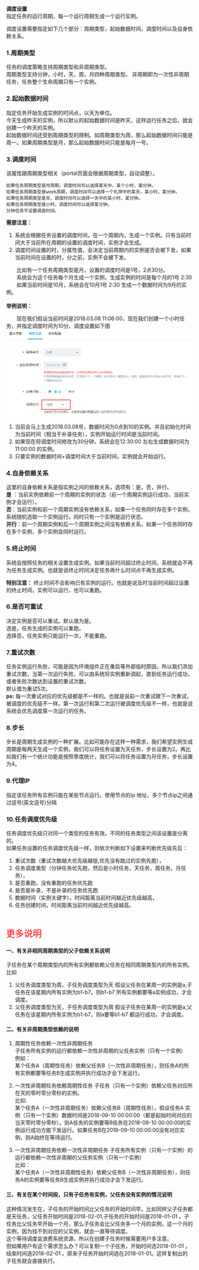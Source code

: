 **调度设置**  
指定任务的运行周期，每一个运行周期生成一个运行实例。  

调度设置需要指定如下几个部分：周期类型，起始数据时间，调度时间以及自身依赖关系。  
### 1.周期类型
任务的调度策略支持周期类型和非周期类型。  
周期类型支持分钟，小时，天，周，月四种周期类型。
非周期即为一次性非周期任务，任务整个生命周期只有一个实例。  

### 2.起始数据时间  
指定任务开始生成实例的时间点，以天为单位。  
今天生成昨天的实例，所以默认的起始数据时间是昨天，这样运行任务之后，就会创建一个昨天的实例。  
起始数据时间还受到周期类型的限制。如周期类型为周，那么起始数据时间只能是周一。如果周期类型是月，那么起始数据时间只能是每月一号。

### 3.调度时间
该属性跟周期类型相关（portal页面会根据周期类型，自动调整）。  
```
如果任务周期类型是月周期，调度时间可以选择某天中，某个小时，某分钟。  
如果任务周期类型是week周期，调度时间可以选择一个礼拜中的某天，某小时，某分钟。  
如果任务周期类型是天，调度时间可以选择一天中的某小时，某分钟。  
如果任务周期类型是小时，调度时间可以选择某分钟。
分钟任务不设置调度时间。
```
**需要注意：**  
1. 系统会根据任务设置的调度时间，在一个周期内，生成一个实例。只有当前时间大于当前所在周期的设置的调度时间，实例才会生成。
2. 调度时间设置的时，分属性值，会决定当前周期内的实例是否会被下发，如果当前时间在设置的时，分之前，实例不会被下发。  

&emsp;&emsp;比如有一个任务周期类型是月，设置的调度时间是1号，2点30分。  
&emsp;&emsp;系统会为这个任务每个月生成一个实例，生成实例的时间是每个月的1号 2:30    
&emsp;&emsp;如果当前时间是10月，系统会在10月1号 2:30 生成一个数据时间为9月的实例。  
<br>
**举例说明：**  

&emsp;&emsp;现在我们假设当前时间是2018.03.08 11:06:00，现在我们创建一个小时任务，并指定调度时间为10分。调度设置如下图
![](/workflow/workflow/images/cycle1.png)
1. 当前会马上生成2018.03.08号，数据时间为0点到10的实例。并且初始化时间为当前时间（相当于补录任务），实例开始运行时间是当前时间。  
2. 如果现在将调度时间修改为30分钟，系统会在12:30:00 左右生成数据时间为11:00:00 的实例。  
3. 只要实例的数据时间+调度时间大于当前时间，实例就会开始运行。

### 4.自身依赖关系  
这里的自身依赖关系是指实例之间的依赖关系，选项有：是，否，并行。  
**是** ：当前实例依赖前一个周期的实例的状态（前一个周期实例运行成功，当前实例才会运行）。  
**否**：当前实例和前一个周期实例没有依赖关系，如果一个任务同时存在多个实例，系统随机选取一个实例运行。同时只有一个实例是运行状态。  
**并行**：前一个周期实例和后一个周期实例之间没有依赖关系，如果一个任务同时存在多个实例，多个实例会同时运行。  

### 5.终止时间
系统会按照任务的相关设置生成实例。如果当前时间超过终止时间，系统就会不再为任务生成实例。也就是说终止时间决定任务再什么时间点不再生成实例。  

**特别注意：** 终止时间不会影响已有实例的运行。也就是说及时当前时间超过设置的终止时间，实例可以运行，也可以重跑。
### 6.是否可重试
决定实例是否可以重试。默认值为是。    
选是，任务生成的实例可以重跑。  
选择否，任务实例只能运行一次，不能重跑。  

### 7.重试次数
任务实例运行失败，可能是因为环境组件正在重启等外部临时原因，所以我们添加重试次数，当第一次运行失败，可以由系统将实例重新调起，直到任务运行成功，或者失败次数达到设置的重试次数。   
默认值为重试5次。  
**ps:** 每一次重试对应的优先级都是不一样的。也就是说前一次重试跟下一次重试，被调度的优先级不一样。第一次运行和第二次运行被调度优先级不一样，也就是说系统会优先调度第一次运行的任务。

### 8.步长
步长是周期生成实例的一种扩展。比如可能存在这样一种需求，我们希望实例生成周期是每两天生成一个实例，我们可以将任务设置为天任务，步长设置为2。再比如我们有一个统计功能是按照季度统计，我们可以将任务设置为月任务，步长设置为4。

### 9.代理IP
指定该任务所有实例只能在某些节点运行。使用节点的ip 地址，多个节点ip之间通过逗号(英文逗号)分隔

### 10.任务调度优先级  
任务调度优先级只对同一个类型的任务有效。不同的任务类型之间该设置是分离的。  
如果任务设置的任务调度优先级一样，则依次判断如下设置来判断优先级先后：  
1. 重试次数（重试次数越大优先级越低,优先没有跑过的实例先跑），   
2. 任务调度类型（分钟任务优先跑，然后是小时任务，天任务，周任务，月任务），
3. 是否重跑，没有重跑的任务优先跑
4. 是否是补录，不是补录的任务优先跑 
5. 数据时间（实例关键字），时间距离当前时间越近优先级越高，
6. 任务创建时间，时间距离当前时间越近优先级越高。

<br>
<br>
<font color=red size=5>更多说明</font>    

#### 一、有关非相同周期类型的父子依赖关系说明  
子任务在某个周期类型内的所有实例都依赖父任务在相同周期类型内的所有实例。  
比如   
1. 父任务调度类型为周，子任务调度类型为天
假设父任务在某周一的实例是a,子任务在该星期内所有实例为b1-b7。则b1-b7 所有实例都要等a实例成功，才会调度。
2. 父任务调度类型为天，子任务调度类型为周
假设子任务在某周一的实例是a,父任务在该星期内所有实例为b1-b7。则a要等b1-b7 都运行成功，才会调度。

#### 二、有关非周期类型依赖的说明
1. 周期性任务依赖一次性非周期任务  
子任务所有实例的运行都依赖一次性非周期的父任务实例（只有一个实例）  
例如：  
某个任务A（周期性任务）依赖父任务B（一次性非周期任务），则任务A的所有实例都要等任务B生成实例并执行成功才会下发运行。

2. 一次性非周期任务依赖周期性任务
子任务（只有一个实例）依赖父任务对应所在天的零时零分零秒的实例。    
比如:  
某个任务A（一次性非周期任务）依赖父任务B（周期性任务），假设任务A 实例（只有一个实例）数据时间是2018-09-10 00:00:00（都是起始时间对应的当天零时零分零秒）。则A任务的实例要等B任务在2018-09-10 00:00:00的实例运行成功方能下发运行。如果任务B在2018-09-10 00:00:00没有对应实例，则A始终在等待运行。

3. 一次性非周期任务依赖一次性非周期任务
子任务所有实例（只有一个实例）的运行都依赖一次性非周期的父任务实例（只有一个实例）  
比如：  
某个任务A（一次性非周期性任务）依赖父任务B（一次性非周期任务），则任务A的实例要等任务B生成实例并执行成功才会下发运行。

#### 三、有关在某个时间段，只有子任务有实例，父任务没有实例的情况说明
这种情况发生在，子任务的开始时间比父任务的开始时间早。比如同样父子任务都是天任务，父任务开始时间是2018-02-01,子任务的开始时间是2018-01-01 。子任务比父任务早开始一个月，那么子任务会比父任务多一个月的实例。这一个月的实例，因为找不到对应的父实例，就会一直等待调度。  
这个等待调度会浪费系统资源，所以在创建子任务时候需要用户多注意。  
但如果用户有这个需求怎么办？可以复制一个子任务，开始时间选2018-01-01 ，结束时间选2018-02-01 。原来子任务开始时间选在2018-01-01。这样复制出的子任务就会直接执行。
